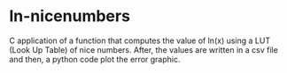 # ln-nicenumbers
C application of a function that computes the value of ln(x) using a LUT (Look Up Table) of nice numbers. After, the values are written in a csv file and then, a python code plot the error graphic.
